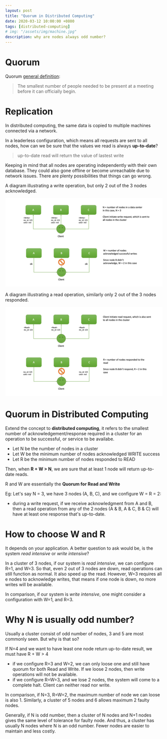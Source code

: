 ```yaml
---
layout: post
title: "Quorum in Distributed Computing"
date: 2020-03-12 10:00:00 +0800
tags: [distributed-computing]
# img: "/assets/img/machine.jpg"
description: why are nodes always odd number?
---
```


# Quorum

Quorum [general definition](https://dictionary.cambridge.org/dictionary/english/quorum):

> The smallest number of people needed to be present at a meeting before it can officially begin.

# Replication

In distributed computing, the same data is copied to multiple machines connected via a network.

In a leaderless configuration, which means all requests are sent to all nodes, how can we be sure that the values we read is always **up-to-date**?

> up-to-date read will return the value of lastest write

Keeping in mind that all nodes are operating independently with their own database. They could also gone offline or become unreachable due to network issues. There are plenty possibilities that things can go wrong.

A diagram illustrating a write operation, but only 2 out of the 3 nodes acknowledged.

![write](/assets/img/W.jpeg)

A diagram illustrating a read operation, similarly only 2 out of the 3 nodes responded.

![read](/assets/img/R.jpeg)

# Quorum in Distributed Computing

Extend the concept to **distributed computing**, it refers to the smallest number of acknowledgement/response required in a cluster for an operation to be successful, or service to be availabe.

- Let N be the number of nodes in a cluster
- Let W be the minimum number of nodes acknowledged WRITE success
- Let R be the minimum number of nodes responded to READ

Then, when **R + W > N**, we are sure that at least 1 node will return up-to-date reads.

R and W are essentially the **Quorum for Read and Write**

Eg: Let's say N = 3, we have 3 nodes (A, B, C), and we configure W = R = 2:

- during a write request, if we receive acknowledgment from A and B, then a read operation from any of the 2 nodes (A & B, A & C, B & C) will have at least one response that's up-to-date.

# How to choose W and R

It depends on your application. A better question to ask would be, is the system _read intensive_ or _write intensive_?

In a cluster of 3 nodes, if our system is _read intensive_, we can configure R=1, and W=3. So that, even 2 out of 3 nodes are down, read operations can still function as normal. It also speed up the read. However, W=3 requires all e nodes to acknowledge writes, that means if one node is down, no more writes will be available.

In comparison, if our system is _write intensive_, one might consider a configuration with W=1, and R=3.

# Why N is usually odd number?

Usually a cluster consist of odd number of nodes, 3 and 5 are most commonly seen. But why is that so?

If N=4 and we want to have least one node return up-to-date result, we must have R + W > 4

- if we configure R=3 and W=2, we can only loose one and still have quorum for both Read and Write. If we loose 2 nodes, then write operations will not be available.
- if we configure R=W=3, and we lose 2 nodes, the system will come to a complete halt. Client can neither read nor write.

In comparison, if N=3, R=W=2, the maximum number of node we can loose is also 1.
Similarly, a cluster of 5 nodes and 6 allows maximum 2 faulty nodes.

Generally, if N is odd number, then a cluster of N nodes and N+1 nodes gives the same level of tolerance for faulty node. And thus, a cluster has usually N nodes where N is an odd number. Fewer nodes are easier to maintain and less costly.